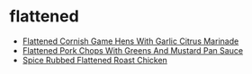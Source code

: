 # flattened

 * [Flattened Cornish Game Hens With Garlic Citrus Marinade](index/f/flattened-cornish-game-hens-with-garlic-citrus-marinade-109704.json)
 * [Flattened Pork Chops With Greens And Mustard Pan Sauce](index/f/flattened-pork-chops-with-greens-and-mustard-pan-sauce-51255250.json)
 * [Spice Rubbed Flattened Roast Chicken](index/s/spice-rubbed-flattened-roast-chicken.json)
